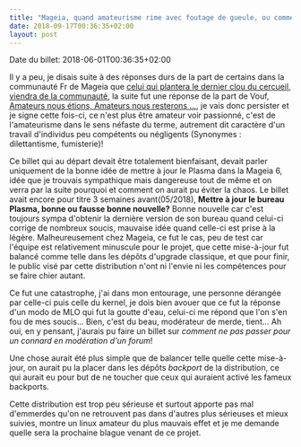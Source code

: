 ```yaml
---
title: "Mageia, quand amateurisme rime avec foutage de gueule, ou comment marcher dans la merde ne porte pas obligatoirement bonheur..."
date: 2018-09-17T00:36:35+02:00
layout: post
---
```


Date du billet: 2018-06-01T00:36:35+02:00

Il y a peu, je disais suite à des réponses durs de la part de certains dans la communauté Fr de Mageia que [celui qui plantera le dernier clou du cercueil, viendra de la communauté](https://passiongnulinux.tuxfamily.org/2018/04/08/mageia-celui-qui-plantera-le-dernier-clou-du-cercueil-viendra-de-la-communauté.html), la suite fut une réponse de la part de Vouf, [Amateurs nous étions, Amateurs nous resterons ...](https://www.mageialinux-online.org/forum/topic-25023+amateurs-nous-etions-amateurs-nous-resterons.php), je vais donc persister et je signe cette fois-ci, ce n'est plus être amateur voir passionné, c'est de l'amateurisme dans le sens néfaste du terme, autrement dit caractère d'un travail d'individus peu compétents ou négligents (Synonymes : dilettantisme, fumisterie)!

Ce billet qui au départ devait être totalement bienfaisant, devait parler uniquement de la bonne idée de mettre à jour le Plasma dans la Mageia 6, idée que je trouvais sympathique mais dangereuse tout de même et on verra par la suite pourquoi et comment on aurait pu éviter la chaos. Le billet avait encore pour titre 3 semaines avant(05/2018), **Mettre à jour le bureau Plasma, bonne ou fausse bonne nouvelle?** Bonne nouvelle car c'est toujours sympa d'obtenir la dernière version de son bureau quand celui-ci corrige de nombreux soucis, mauvaise idée quand celle-ci est prise à la légère. Malheureusement chez Mageia, ce fut le cas, peu de test car l'équipe est relativement minuscule pour le projet, que cette mise-à-jour fut balancé comme telle dans les dépôts d'upgrade classique, et que pour finir, le public visé par cette distribution n'ont ni l'envie ni les compétences pour se faire chier autant. 

Ce fut une catastrophe, j'ai dans mon entourage, une personne dérangée par celle-ci puis celle du kernel, je dois bien avouer que ce fut la réponse d'un modo de MLO qui fut la goutte d'eau, celui-ci me répond que l'on s'en fou de mes soucis... Bien, c'est du beau, modérateur de merde, tient... Ah oui, en y pensant, j'aurais pu faire un billet sur *comment ne pas passer pour un connard en modération d'un forum*!

Une chose aurait été plus simple que de balancer telle quelle cette mise-à-jour, on aurait pu la placer dans les dépôts *backport* de la distribution, ce qui aurait eu pour but de ne toucher que ceux qui auraient activé les fameux backports. 

Cette distribution est trop peu sérieuse et surtout apporte pas mal d'emmerdes qu'on ne retrouvent pas dans d'autres plus sérieuses et mieux suivies, montre un linux amateur du plus mauvais effet et je me demande quelle sera la prochaine blague venant de ce projet.

